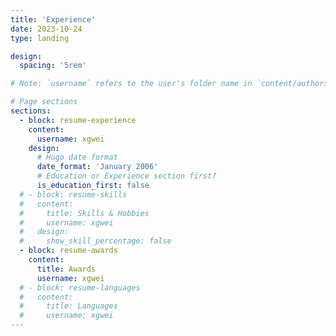 ```yaml
---
title: 'Experience'
date: 2023-10-24
type: landing

design:
  spacing: '5rem'

# Note: `username` refers to the user's folder name in `content/authors/`

# Page sections
sections:
  - block: resume-experience
    content:
      username: xgwei
    design:
      # Hugo date format
      date_format: 'January 2006'
      # Education or Experience section first?
      is_education_first: false
  # - block: resume-skills
  #   content:
  #     title: Skills & Hobbies
  #     username: xgwei
  #   design:
  #     show_skill_percentage: false
  - block: resume-awards
    content:
      title: Awards
      username: xgwei
  # - block: resume-languages
  #   content:
  #     title: Languages
  #     username: xgwei
---
```

